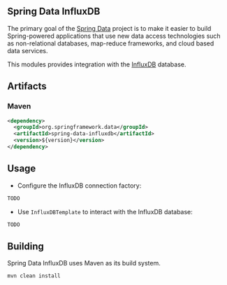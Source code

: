 
Spring Data InfluxDB
--------------------

The primary goal of the [Spring Data](http://projects.spring.io/spring-data/) project is to make it easier to build Spring-powered applications that use new data access technologies such as non-relational databases, map-reduce frameworks, and cloud based data services.

This modules provides integration with the [InfluxDB](https://influxdata.com/) database. 

## Artifacts

### Maven

```xml
<dependency>
  <groupId>org.springframework.data</groupId>
  <artifactId>spring-data-influxdb</artifactId>
  <version>${version}</version>
</dependency> 
```

## Usage

* Configure the InfluxDB connection factory:

```xml
TODO
```

* Use `InfluxDBTemplate` to interact with the InfluxDB database:

```java
TODO
```

## Building

Spring Data InfluxDB uses Maven as its build system. 

```bash
mvn clean install
```
